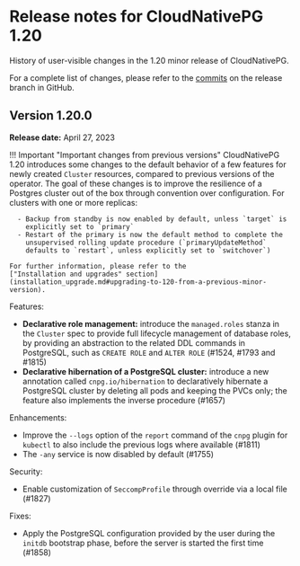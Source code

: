 # Release notes for CloudNativePG 1.20

History of user-visible changes in the 1.20 minor release of CloudNativePG.

For a complete list of changes, please refer to the
[commits](https://github.com/cloudnative-pg/cloudnative-pg/commits/release-1.20)
on the release branch in GitHub.

## Version 1.20.0

**Release date:** April 27, 2023

!!! Important "Important changes from previous versions"
    CloudNativePG 1.20 introduces some changes to the default behavior of a
    few features for newly created `Cluster` resources, compared to previous
    versions of the operator. The goal of these changes is to improve the
    resilience of a Postgres cluster out of the box through convention over
    configuration. For clusters with one or more replicas:
    
      - Backup from standby is now enabled by default, unless `target` is
        explicitly set to `primary`
      - Restart of the primary is now the default method to complete the
        unsupervised rolling update procedure (`primaryUpdateMethod`
        defaults to `restart`, unless explicitly set to `switchover`)
    
    For further information, please refer to the
    ["Installation and upgrades" section](installation_upgrade.md#upgrading-to-120-from-a-previous-minor-version).

Features:

- **Declarative role management:** introduce the `managed.roles` stanza in the
  `Cluster` spec to provide full lifecycle management of database roles, by
  providing an abstraction to the related DDL commands in PostgreSQL, such as
  `CREATE ROLE` and `ALTER ROLE` (#1524, #1793 and #1815)
- **Declarative hibernation of a PostgreSQL cluster:** introduce a new
  annotation called `cnpg.io/hibernation` to declaratively hibernate a
  PostgreSQL cluster by deleting all pods and keeping the PVCs only; the feature
  also implements the inverse procedure (#1657)

Enhancements:

- Improve the `--logs` option of the `report` command of the `cnpg` plugin for
  `kubectl` to also include the previous logs where available (#1811)
- The `-any` service is now disabled by default (#1755)

Security:

- Enable customization of `SeccompProfile` through override via a local file (#1827)

Fixes:

- Apply the PostgreSQL configuration provided by the user during the `initdb`
  bootstrap phase, before the server is started the first time (#1858)
